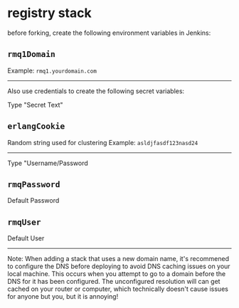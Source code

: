 # registry stack

before forking, create the following environment variables in Jenkins:

## `rmq1Domain`
Example: `rmq1.yourdomain.com`

---

Also use credentials to create the following secret variables:

Type "Secret Text"
## `erlangCookie`
Random string used for clustering
Example: `asldjfasdf123nasd24`

---

Type "Username/Password
## `rmqPassword`
Default Password

## `rmqUser`
Default User

---

Note: When adding a stack that uses a new domain name, it's recommened to configure the DNS before
deploying to avoid DNS caching issues on your local machine. This occurs when you attempt
to go to a domain before the DNS for it has been configured. The unconfigured resolution will
can get cached on your router or computer, which technically doesn't cause issues for anyone
but you, but it is annoying!
